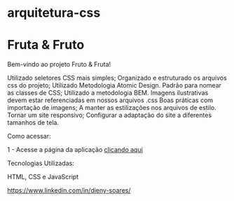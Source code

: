 # arquitetura-css

# Fruta & Fruto

Bem-vindo ao projeto Fruto & Fruta!

Utilizado seletores CSS mais simples;
Organizado e estruturado os arquivos css do projeto;
Utilizado Metodologia Atomic Design.
Padrão para nomear as classes de CSS;
Utilizado a metodologia BEM.
Imagens ilustrativas devem estar referenciadas em nossos arquivos .css
Boas práticas com importação de imagens;
A manter as estilizações nos arquivos de estilo.
Tornar um site responsivo;
Configurar a adaptação do site a diferentes tamanhos de tela.

Como acessar:

1 - Acesse a página da aplicação <a href="https://dyrj.github.io/arquitetura-css-assets/">clicando aqui</a><br>

Tecnologias Utilizadas:

HTML, CSS e JavaScript

https://www.linkedin.com/in/dieny-soares/
